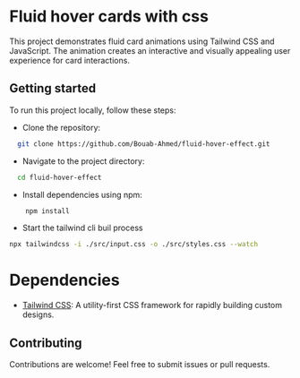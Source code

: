 # Fluid hover cards with css

This project demonstrates fluid card animations using Tailwind CSS and JavaScript. The animation creates an interactive and visually appealing user experience for card interactions.

## Getting started

To run this project locally, follow these steps:

- Clone the repository:

```bash
  git clone https://github.com/Bouab-Ahmed/fluid-hover-effect.git
```

- Navigate to the project directory:

```bash
  cd fluid-hover-effect
```

- Install dependencies using npm:

```bash
    npm install
```

- Start the tailwind cli buil process

```bash
npx tailwindcss -i ./src/input.css -o ./src/styles.css --watch
```

# Dependencies

- [Tailwind CSS](https://tailwindcss.com/): A utility-first CSS framework for rapidly building custom designs.

## Contributing

Contributions are welcome! Feel free to submit issues or pull requests.
